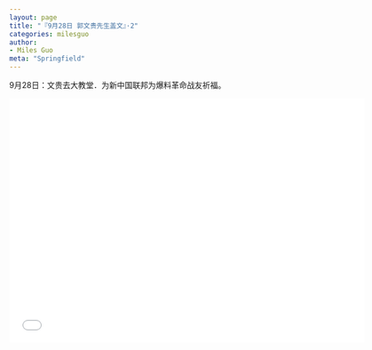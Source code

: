 ```yaml
---
layout: page
title: "『9月28日 郭文贵先生盖文』·2"
categories: milesguo
author:
- Miles Guo
meta: "Springfield"
---
```


9月28日：文贵去大教堂．为新中国联邦为爆料革命战友祈福。 

<center>
<iframe width="640" height="440" src="../../../../video/milesguo/2020_09_28_Miles_Guo_Getter_2.MOV" frameborder="0" allow="accelerometer; autoplay; encrypted-media; gyroscope; picture-in-picture" allowfullscreen></iframe>
</center>

